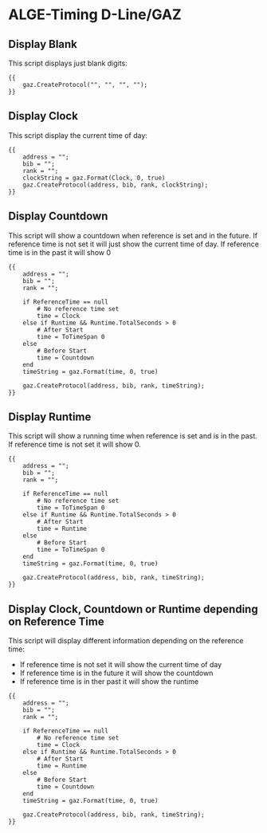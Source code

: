 # ALGE-Timing D-Line/GAZ

## Display Blank

This script displays just blank digits:

```
{{ 
    gaz.CreateProtocol("", "", "", "");
}}
```

## Display Clock

This script display the current time of day:

```
{{ 
    address = "";
    bib = "";
    rank = "";
    clockString = gaz.Format(Clock, 0, true)
    gaz.CreateProtocol(address, bib, rank, clockString);
}}
```

## Display Countdown

This script will show a countdown when reference is set and in the future. If reference time is not set it will just show the current time of day. If reference time is in the past it will show 0

```
{{ 
    address = "";
    bib = "";
    rank = "";

    if ReferenceTime == null
        # No reference time set
        time = Clock
    else if Runtime && Runtime.TotalSeconds > 0
        # After Start
        time = ToTimeSpan 0
    else
        # Before Start
        time = Countdown
    end
    timeString = gaz.Format(time, 0, true)
   
    gaz.CreateProtocol(address, bib, rank, timeString);
}}
```

## Display Runtime

This script will show a running time when reference is set and is in the past. If reference time is not set it will show 0.

```
{{ 
    address = "";
    bib = "";
    rank = "";

    if ReferenceTime == null
        # No reference time set
        time = ToTimeSpan 0
    else if Runtime && Runtime.TotalSeconds > 0
        # After Start
        time = Runtime
    else
        # Before Start
        time = ToTimeSpan 0
    end
    timeString = gaz.Format(time, 0, true)
   
    gaz.CreateProtocol(address, bib, rank, timeString);
}}
```

## Display Clock, Countdown or Runtime depending on Reference Time

This script will display different information depending on the reference time:

* If reference time is not set it will show the current time of day
* If reference time is in the future it will show the countdown
* If reference time is in ther past it will show the runtime&#x20;

```
{{ 
    address = "";
    bib = "";
    rank = "";

    if ReferenceTime == null
        # No reference time set
        time = Clock
    else if Runtime && Runtime.TotalSeconds > 0
        # After Start
        time = Runtime
    else
        # Before Start
        time = Countdown
    end
    timeString = gaz.Format(time, 0, true)
   
    gaz.CreateProtocol(address, bib, rank, timeString);
}}
```
